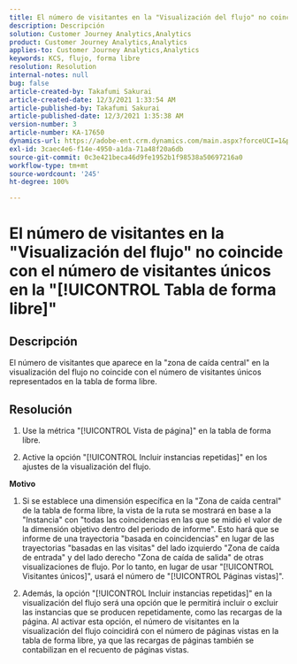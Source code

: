 ```yaml
---
title: El número de visitantes en la "Visualización del flujo" no coincide con el número de visitantes únicos en la "[!UICONTROL Tabla de forma libre]"
description: Descripción
solution: Customer Journey Analytics,Analytics
product: Customer Journey Analytics,Analytics
applies-to: Customer Journey Analytics,Analytics
keywords: KCS, flujo, forma libre
resolution: Resolution
internal-notes: null
bug: false
article-created-by: Takafumi Sakurai
article-created-date: 12/3/2021 1:33:54 AM
article-published-by: Takafumi Sakurai
article-published-date: 12/3/2021 1:35:38 AM
version-number: 3
article-number: KA-17650
dynamics-url: https://adobe-ent.crm.dynamics.com/main.aspx?forceUCI=1&pagetype=entityrecord&etn=knowledgearticle&id=2199330f-d953-ec11-8c62-00224804e3cb
exl-id: 3caec4e6-f14e-4950-a1da-71a48f20a6db
source-git-commit: 0c3e421beca46d9fe1952b1f98538a50697216a0
workflow-type: tm+mt
source-wordcount: '245'
ht-degree: 100%

---
```


# El número de visitantes en la &quot;Visualización del flujo&quot; no coincide con el número de visitantes únicos en la &quot;[!UICONTROL Tabla de forma libre]&quot;

## Descripción

El número de visitantes que aparece en la &quot;zona de caída central&quot; en la visualización del flujo no coincide con el número de visitantes únicos representados en la tabla de forma libre. 

## Resolución


1. Use la métrica &quot;[!UICONTROL Vista de página]&quot; en la tabla de forma libre. 

2. Active la opción &quot;[!UICONTROL Incluir instancias repetidas]&quot; en los ajustes de la visualización del flujo.

<b>Motivo</b>

1. Si se establece una dimensión específica en la &quot;Zona de caída central&quot; de la tabla de forma libre, la vista de la ruta se mostrará en base a la &quot;Instancia&quot; con &quot;todas las coincidencias en las que se midió el valor de la dimensión objetivo dentro del periodo de informe&quot;. Esto hará que se informe de una trayectoria &quot;basada en coincidencias&quot; en lugar de las trayectorias &quot;basadas en las visitas&quot; del lado izquierdo &quot;Zona de caída de entrada&quot; y del lado derecho &quot;Zona de caída de salida&quot; de otras visualizaciones de flujo. Por lo tanto, en lugar de usar &quot;[!UICONTROL Visitantes únicos]&quot;, usará el número de &quot;[!UICONTROL Páginas vistas]&quot;.

2. Además, la opción &quot;[!UICONTROL Incluir instancias repetidas]&quot; en la visualización del flujo será una opción que le permitirá incluir o excluir las instancias que se producen repetidamente, como las recargas de la página. Al activar esta opción, el número de visitantes en la visualización del flujo coincidirá con el número de páginas vistas en la tabla de forma libre, ya que las recargas de páginas también se contabilizan en el recuento de páginas vistas.
